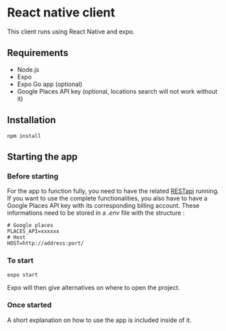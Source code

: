 # React native client

This client runs using React Native and expo.

## Requirements

- Node.js
- Expo
- Expo Go app (optional)
- Google Places API key (optional, locations search will not work without it)

## Installation

```
npm install
```

## Starting the app

### Before starting

For the app to function fully, you need to have the related [RESTapi](../../backend/README.md) running. If you want to use the complete functionalities, you also have to have a Google Places API key with its corresponding billing account. These informations need to be stored in a _.env_ file with the structure :

```
# Google places
PLACES_API=xxxxxx
# Host
HOST=http://address:port/

```

### To start

```
expo start
```

Expo will then give alternatives on where to open the project.

### Once started

A short explanation on how to use the app is included inside of it.
